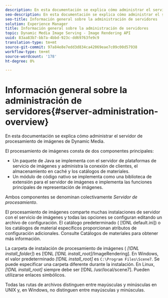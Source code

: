 ```yaml
---
description: En esta documentación se explica cómo administrar el servidor de procesamiento de imágenes de Dynamic Media.
seo-description: En esta documentación se explica cómo administrar el servidor de procesamiento de imágenes de Dynamic Media.
seo-title: Información general sobre la administración de servidores
solution: Experience Manager
title: Información general sobre la administración de servidores
topic: Dynamic Media Image Serving - Image Rendering API
uuid: 83aa83b7-bb7a-4bbd-923c-dd69763fe9c9
translation-type: tm+mt
source-git-commit: 97a84e8e7edd3d834ca42069eae7c09c00d57938
workflow-type: tm+mt
source-wordcount: '178'
ht-degree: 0%

---
```



# Información general sobre la administración de servidores{#server-administration-overview}

En esta documentación se explica cómo administrar el servidor de procesamiento de imágenes de Dynamic Media.

El procesamiento de imágenes consta de dos componentes principales:

* Un paquete de Java se implementa con el servidor de plataformas de servicio de imágenes y administra la conexión de clientes, el almacenamiento en caché y los catálogos de materiales.
* Un módulo de código nativo se implementa como una biblioteca de extensión para el servidor de imágenes e implementa las funciones principales de representación de imágenes.

Ambos componentes se denominan colectivamente *Servidor de procesamiento*.

El procesamiento de imágenes comparte muchas instalaciones de servidor con el servicio de imágenes y todas las opciones se configuran editando un archivo de configuración. El catálogo predeterminado ( [!DNL default.ini]) o los catálogos de material específicos proporcionan atributos de configuración adicionales. Consulte Catálogos de materiales para obtener más información.

La carpeta de instalación de procesamiento de imágenes ( *[!DNL install_folder]*) es [!DNL *[!DNL install_root]*/ImageRendering]. En Windows, el valor predeterminado *[!DNL install_root]* es `C:\Program Files\Scene7`. Se puede especificar una carpeta diferente durante la instalación. En Linux, *[!DNL install_root]* siempre debe ser [!DNL /usr/local/scene7]. Pueden utilizarse enlaces simbólicos.

Todas las rutas de archivos distinguen entre mayúsculas y minúsculas en UNIX y, en Windows, no distinguen entre mayúsculas y minúsculas.
